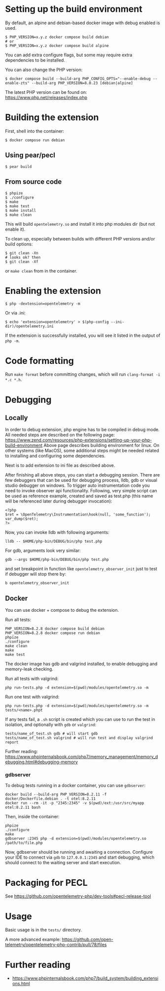 # Setting up the build environment

By default, an alpine and debian-based docker image with debug enabled is used.

```shell
$ PHP_VERSION=x.y.z docker compose build debian
# or
$ PHP_VERSION=x.y.z docker compose build alpine
```

You can add extra configure flags, but some may require extra dependencies to be installed.

You can also change the PHP version:

```shell
$ docker compose build --build-arg PHP_CONFIG_OPTS="--enable-debug --enable-zts" --build-arg PHP_VERSION=8.0.23 [debian|alpine]
```

The latest PHP version can be found on: https://www.php.net/releases/index.php

# Building the extension

First, shell into the container:
```shell
$ docker compose run debian
```

## Using pear/pecl

```shell
$ pear build
```

## From source code
```shell
$ phpize
$ ./configure
$ make
$ make test
$ make install
$ make clean
```

This will build `opentelemetry.so` and install it into php modules dir (but not enable it).

To clean up, especially between builds with different PHP versions and/or build options:

```shell
$ git clean -Xn
# looks ok? then
$ git clean -Xf
```

or `make clean` from in the container.

# Enabling the extension

```shell
$ php -dextension=opentelemetry -m
```

Or via .ini:
```shell
$ echo 'extension=opentelemetry' > $(php-config --ini-dir)/opentelemetry.ini
```

If the extension is successfully installed, you will see it listed in the output of `php -m`.

# Code formatting
Run `make format` before committing changes, which will run `clang-format -i *.c *.h`.

# Debugging

## Locally

In order to debug extension, php engine has to be compiled in debug mode. All needed steps
are described on the following page: https://www.zend.com/resources/php-extensions/setting-up-your-php-build-environment
Above page describes building environment for linux. On other systems (like MacOS), some additional steps might be
needed related to installing and configuring some dependencies.

Next is to add extension to ini file as described above.

After finishing all above steps, you can start a debugging session. There are few debuggers that
can be used for debugging process, lldb, gdb or visual studio debugger on windows.
To trigger auto instrumentation code you need to invoke observer api functionality.
Following, very simple script can be used as reference example, created and saved as test.php
(this name will be referenced later during debugger invocation):

```shell
<?php
$ret = \OpenTelemetry\Instrumentation\hook(null, 'some_function');
var_dump($ret);
?>
```

Now, you can invoke lldb with following arguments:
```shell
lldb -- $HOME/php-bin/DEBUG/bin/php test.php
```

For gdb, arguments look very similar:
```shell
gdb --args $HOME/php-bin/DEBUG/bin/php test.php
```

and set breakpoint in function like `opentelemetry_observer_init` just to test if debugger will
stop there by:
```shell
b opentelemetry_observer_init
```

## Docker

You can use docker + compose to debug the extension.

Run all tests:
```shell
PHP_VERSION=8.2.8 docker compose build debian
PHP_VERSION=8.2.8 docker compose run debian
phpize
./configure
make clean
make
make test
```

The docker image has gdb and valgrind installed, to enable debugging and memory-leak checking.

Run all tests with valgrind:
```shell
php run-tests.php -d extension=$(pwd)/modules/opentelemetry.so -m
```

Run one test with valgrind:
```shell
php run-tests.php -d extension=$(pwd)/modules/opentelemetry.so -m tests/<name>.phpt
```

If any tests fail, a `.sh` script is created which you can use
to run the test in isolation, and optionally with `gdb` or `valgrind`:

```shell
tests/name_of_test.sh gdb # will start gdb
tests/name_of_test.sh valgrind # will run test and display valgrind report
```

Further reading: https://www.phpinternalsbook.com/php7/memory_management/memory_debugging.html#debugging-memory

### gdbserver

To debug tests running in a docker container, you can use `gdbserver`:

```shell
docker build --build-arg PHP_VERSION=8.2.11 -f docker/Dockerfile.debian . -t otel:8.2.11
docker run --rm -it -p "2345:2345" -v $(pwd)/ext:/usr/src/myapp otel:8.2.11 bash
```

Then, inside the container:

```shell
phpize
./configure
make
gdbserver :2345 php -d extension=$(pwd)/modules/opentelemetry.so /path/to/file.php
```

Now, gdbserver should be running and awaiting a connection. Configure your IDE to connect via
`gdb` to `127.0.0.1:2345` and start debugging, which should connect to the waiting server
and start execution.

# Packaging for PECL

See https://github.com/opentelemetry-php/dev-tools#pecl-release-tool

# Usage

Basic usage is in the `tests/` directory.

A more advanced example: https://github.com/open-telemetry/opentelemetry-php-contrib/pull/78/files

# Further reading

* https://www.phpinternalsbook.com/php7/build_system/building_extensions.html
